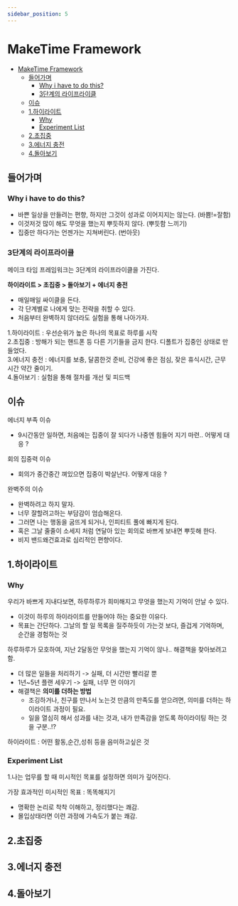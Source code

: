 ```yaml
---
sidebar_position: 5
---
```

# MakeTime Framework

- [MakeTime Framework](#maketime-framework)
  - [들어가며](#들어가며)
    - [Why i have to do this?](#why-i-have-to-do-this)
    - [3단계의 라이프라이클](#3단계의-라이프라이클)
  - [이슈](#이슈)
  - [1.하이라이트](#1하이라이트)
    - [Why](#why)
    - [Experiment List](#experiment-list)
  - [2.초집중](#2초집중)
  - [3.에너지 충전](#3에너지-충전)
  - [4.돌아보기](#4돌아보기)

## 들어가며 

### Why i have to do this?  

- 바쁜 일상을 만들려는 편향, 하지만 그것이 성과로 이어지지는 않는다. (바쁨!=잘함)   
- 이것저것 많이 해도 무엇을 했는지 뿌듯하지 않다. (뿌듯함 느끼기)    
- 집중만 하다가는 언젠가는 지쳐버린다. (번아웃)  

### 3단계의 라이프라이클

메이크 타임 프레임워크는 3단계의 라이프라이클을 가진다.    

**하이라이트 > 초집중 > 돌아보기 + 에너지 충전**   
- 매일매일 싸이클을 돈다.  
- 각 단계별로 나에게 맞는 전략을 취할 수 있다.  
- 처음부터 완벽하지 않더라도 실험을 통해 나아가자.  


1.하이라이트 : 우선순위가 높은 하나의 목표로 하루를 시작    
2.초집중 : 방해가 되는 핸드폰 등 다른 기기들을 금지 한다. 디폴트가 집중인 상태로 만들었다.  
3.에너지 충전 : 에너지를 보충, 달콤한것 준비, 건강에 좋은 점심, 잦은 휴식시간, 근무시간 약간 줄이기.  
4.돌아보기 : 실험을 통해 절차를 개선 및 피드백   


## 이슈  

에너지 부족 이슈  
- 9시간동안 일하면, 처음에는 집중이 잘 되다가 나중엔 힘들어 지기 마련.. 어떻게 대응 ?  

회의 집중력 이슈  
- 회의가 중간중간 껴있으면 집중이 박살난다.  어떻게 대응 ?  

완벽주의 이슈 
- 완벽하려고 하지 말자.  
- 너무 잘할려고하는 부담감이 엄습해온다.  
- 그러면 나는 행동을 굼뜨게 되거나, 인피티트 풀에 빠지게 된다.  
- 혹은 그날 줄줄이 소세지 처럼 연달아 있는 회의로 바쁘게 보내면 뿌듯해 한다.  
- 비지 밴드왜건효과로 심리적인 편향이다.  

## 1.하이라이트

### Why   

우리가 바쁘게 지내다보면, 하루하루가 희미해지고 무엇을 했는지 기억이 안날 수 있다.  
- 이것이 하루의 하이라이트를 만들어야 하는 중요한 이유다.  
- 목표는 간단하다. 그날의 할 일 목록을 질주하듯이 가는것 보다, 즐겁게 기억하며, 순간을 경험하는 것  

하루하루가 모호하여, 지난 2달동안 무엇을 했는지 기억이 않나..  해결책을 찾아보려고 함.
- 더 많은 일들을 처리하기 -> 실패, 더 시간만 빨리갈 뿐    
- 1년~5년 플랜 세우기 -> 실패, 너무 먼 이야기  
- 해결책은 **의미를 더하는 방법**    
  - 조깅하거나, 친구를 만나서 노는것 만큼의 만족도를 얻으려면, 의미를 더하는 하이라이트 과정이 필요.  
  - 일을 열심히 해서 성과를 내는 것과, 내가 만족감을 얻도록 하이라이팅 하는 것을 구분..!?    

하이라이트 : 어떤 활동,순간,성취 등을 음미하고싶은 것

### Experiment List  

1.나는 업무를 할 때 미시적인 목표를 설정하면 의미가 깊어진다.   

가장 효과적인 미시적인 목표 : 똑똑해지기  
- 명확한 논리로 착착 이해하고, 정리했다는 쾌감.  
- 몰입상태라면 이런 과정에 가속도가 붙는 쾌감.  


## 2.초집중   

## 3.에너지 충전   

## 4.돌아보기   